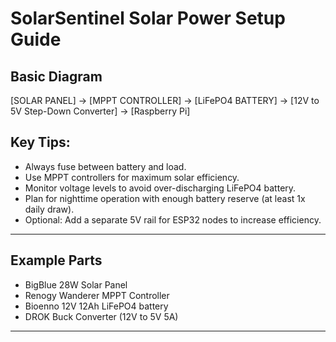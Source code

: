 # SolarSentinel Solar Power Setup Guide

## Basic Diagram

[SOLAR PANEL] → [MPPT CONTROLLER] → [LiFePO4 BATTERY] → [12V to 5V Step-Down Converter] → [Raspberry Pi]

## Key Tips:
- Always fuse between battery and load.
- Use MPPT controllers for maximum solar efficiency.
- Monitor voltage levels to avoid over-discharging LiFePO4 battery.
- Plan for nighttime operation with enough battery reserve (at least 1x daily draw).
- Optional: Add a separate 5V rail for ESP32 nodes to increase efficiency.

---

## Example Parts
- BigBlue 28W Solar Panel
- Renogy Wanderer MPPT Controller
- Bioenno 12V 12Ah LiFePO4 battery
- DROK Buck Converter (12V to 5V 5A)

---
